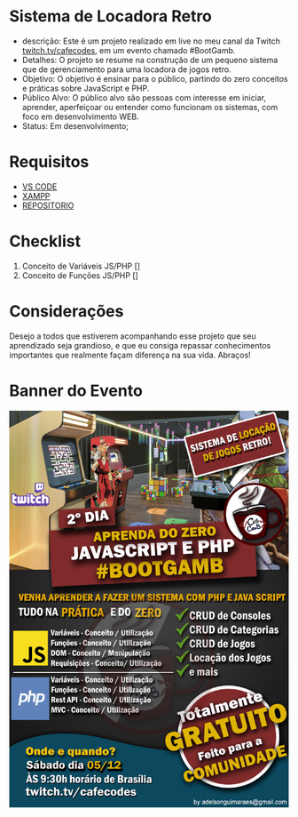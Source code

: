 # Sistema de Locadora Retro
 - descrição: Este é um projeto realizado em live no meu canal da Twitch [twitch.tv/cafecodes](https://www.twitch.tv/cafecodes), em um evento chamado #BootGamb.
 - Detalhes: O projeto se resume na construção de um pequeno sistema que de gerenciamento para uma locadora de jogos retro.
 - Objetivo: O objetivo é ensinar para o público, partindo do zero conceitos e práticas sobre JavaScript e PHP.
 - Público Alvo: O público alvo são pessoas com interesse em iniciar, aprender, aperfeiçoar ou entender como funcionam os sistemas, com foco em desenvolvimento WEB.
 - Status: Em desenvolvimento;

# Requisitos
- [VS CODE](https://code.visualstudio.com/download) 
- [XAMPP](https://www.apachefriends.org/pt_br/download.html)
- [REPOSITORIO](https://github.com/adelsonguimaraes/locadora)

# Checklist
1. Conceito de Variáveis JS/PHP []
2. Conceito de Funções JS/PHP []
 
# Considerações
Desejo a todos que estiverem acompanhando esse projeto que seu aprendizado seja grandioso, e que eu consiga repassar conhecimentos importantes que realmente façam diferença na sua vida. 
Abraços!

# Banner do Evento
![banner](./bootgamb.jpg)